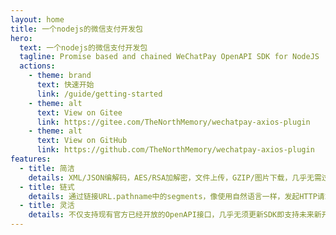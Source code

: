 ```yaml
---
layout: home
title: 一个nodejs的微信支付开发包
hero:
  text: 一个nodejs的微信支付开发包
  tagline: Promise based and chained WeChatPay OpenAPI SDK for NodeJS
  actions:
    - theme: brand
      text: 快速开始
      link: /guide/getting-started
    - theme: alt
      text: View on Gitee
      link: https://gitee.com/TheNorthMemory/wechatpay-axios-plugin
    - theme: alt
      text: View on GitHub
      link: https://github.com/TheNorthMemory/wechatpay-axios-plugin
features:
  - title: 简洁
    details: XML/JSON编解码，AES/RSA加解密，文件上传，GZIP/图片下载，几乎无需过多编写代码。
  - title: 链式
    details: 通过链接URL.pathname中的segments，像使用自然语言一样，发起HTTP请求。
  - title: 灵活
    details: 不仅支持现有官方已经开放的OpenAPI接口，几乎无须更新SDK即支持未来新开放的接口。
---
```

